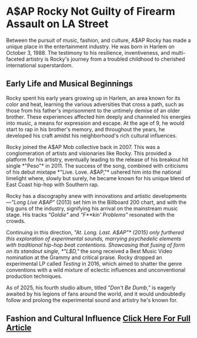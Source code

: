 # A$AP Rocky Not Guilty of Firearm Assault on LA Street

Between the pursuit of music, fashion, and culture, A$AP Rocky has made a unique place in the entertainment industry. He was born in Harlem on October 3, 1988. The testimony to his resilience, inventiveness, and multi-faceted artistry is Rocky's journey from a troubled childhood to cherished international superstardom.

## Early Life and Musical Beginnings

Rocky spent his early years growing up in Harlem, an area known for its color and heat, learning the various adversities that cross a path, such as those from his father's imprisonment to the untimely demise of an older brother. These experiences affected him deeply and channeled his energies into music, a means for expression and escape. At the age of 9, he would start to rap in his brother's memory, and throughout the years, he developed his craft amidst his neighborhood's rich cultural influences.

Rocky joined the A$AP Mob collective back in 2007. This was a conglomeration of artists and visionaries like Rocky. This provided a platform for his artistry, eventually leading to the release of his breakout hit single *"Peso"* in 2011. The success of the song, combined with criticisms of his debut mixtape *"Live. Love. A$AP,"* ushered him into the national limelight where, slowly but surely, he became known for his unique blend of East Coast hip-hop with Southern rap.

Rocky has a discography anew with innovations and artistic developments—*"Long Live A$AP"* (2013) set him in the Billboard 200 chart, and with the big guns of the industry, signifying his arrival on the mainstream music stage. His tracks *"Goldie"* and *"F**kin' Problems"* resonated with the crowds.

Continuing in this direction, *"At. Long. Last. A$AP"* (2015) only furthered this exploration of experimental sounds, marrying psychedelic elements with traditional hip-hop beat contentions. Showcasing that fusing of form on its standout single, *"L$D,"* the song received a Best Music Video nomination at the Grammy and critical praise. Rocky dropped an experimental LP called *Testing* in 2016, which aimed to shatter the genre conventions with a wild mixture of eclectic influences and unconventional production techniques.

As of 2025, his fourth studio album, titled *"Don't Be Dumb,"* is eagerly awaited by his legions of fans around the world, and it would undoubtedly follow and prolong the experimental sound and artistry he's known for.

## Fashion and Cultural Influence    [Click Here For Full Article](https://house4fitness.blogspot.com/2025/02/asap-rocky-not-guilty-of-firearm.html)


